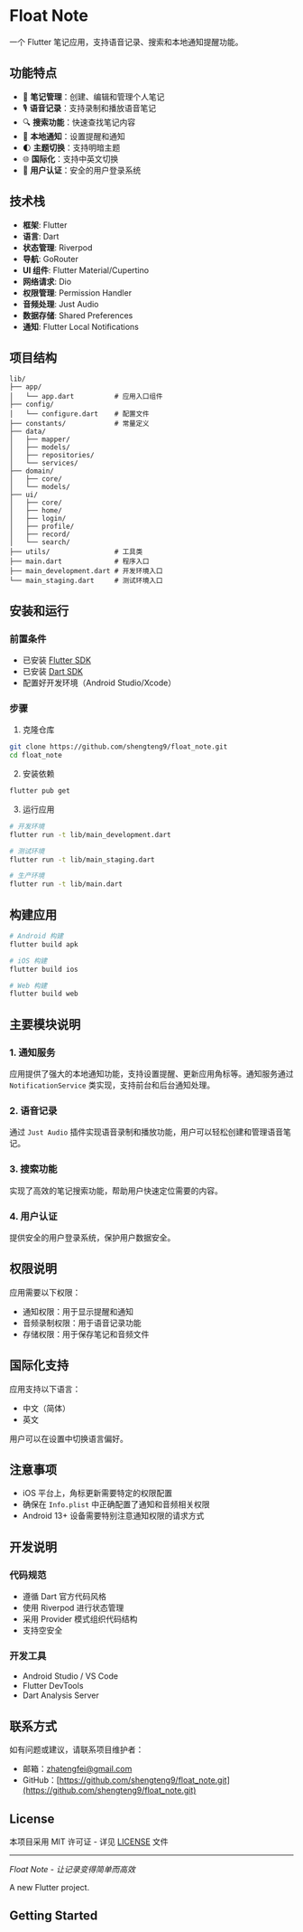 # Float Note

一个 Flutter 笔记应用，支持语音记录、搜索和本地通知提醒功能。

## 功能特点

- 📝 **笔记管理**：创建、编辑和管理个人笔记
- 🎙️ **语音记录**：支持录制和播放语音笔记
- 🔍 **搜索功能**：快速查找笔记内容
- 🔔 **本地通知**：设置提醒和通知
- 🌓 **主题切换**：支持明暗主题
- 🌐 **国际化**：支持中英文切换
- 🔐 **用户认证**：安全的用户登录系统

## 技术栈

- **框架**: Flutter
- **语言**: Dart
- **状态管理**: Riverpod
- **导航**: GoRouter
- **UI 组件**: Flutter Material/Cupertino
- **网络请求**: Dio
- **权限管理**: Permission Handler
- **音频处理**: Just Audio
- **数据存储**: Shared Preferences
- **通知**: Flutter Local Notifications

## 项目结构

```
lib/
├── app/
│   └── app.dart          # 应用入口组件
├── config/
│   └── configure.dart    # 配置文件
├── constants/            # 常量定义
├── data/
│   ├── mapper/
│   ├── models/
│   ├── repositories/
│   └── services/
├── domain/
│   ├── core/
│   └── models/
├── ui/
│   ├── core/
│   ├── home/
│   ├── login/
│   ├── profile/
│   ├── record/
│   └── search/
├── utils/                # 工具类
├── main.dart             # 程序入口
├── main_development.dart # 开发环境入口
└── main_staging.dart     # 测试环境入口
```

## 安装和运行

### 前置条件

- 已安装 [Flutter SDK](https://flutter.dev/docs/get-started/install)
- 已安装 [Dart SDK](https://dart.dev/get-dart)
- 配置好开发环境（Android Studio/Xcode）

### 步骤

1. 克隆仓库

```bash
git clone https://github.com/shengteng9/float_note.git
cd float_note
```

2. 安装依赖

```bash
flutter pub get
```

3. 运行应用

```bash
# 开发环境
flutter run -t lib/main_development.dart

# 测试环境
flutter run -t lib/main_staging.dart

# 生产环境
flutter run -t lib/main.dart
```

## 构建应用

```bash
# Android 构建
flutter build apk

# iOS 构建
flutter build ios

# Web 构建
flutter build web
```

## 主要模块说明

### 1. 通知服务

应用提供了强大的本地通知功能，支持设置提醒、更新应用角标等。通知服务通过 `NotificationService` 类实现，支持前台和后台通知处理。

### 2. 语音记录

通过 `Just Audio` 插件实现语音录制和播放功能，用户可以轻松创建和管理语音笔记。

### 3. 搜索功能

实现了高效的笔记搜索功能，帮助用户快速定位需要的内容。

### 4. 用户认证

提供安全的用户登录系统，保护用户数据安全。

## 权限说明

应用需要以下权限：

- 通知权限：用于显示提醒和通知
- 音频录制权限：用于语音记录功能
- 存储权限：用于保存笔记和音频文件

## 国际化支持

应用支持以下语言：
- 中文（简体）
- 英文

用户可以在设置中切换语言偏好。

## 注意事项

- iOS 平台上，角标更新需要特定的权限配置
- 确保在 `Info.plist` 中正确配置了通知和音频相关权限
- Android 13+ 设备需要特别注意通知权限的请求方式

## 开发说明

### 代码规范

- 遵循 Dart 官方代码风格
- 使用 Riverpod 进行状态管理
- 采用 Provider 模式组织代码结构
- 支持空安全

### 开发工具

- Android Studio / VS Code
- Flutter DevTools
- Dart Analysis Server

## 联系方式

如有问题或建议，请联系项目维护者：

- 邮箱：zhatengfei@gmail.com
- GitHub：[https://github.com/shengteng9/float_note.git](https://github.com/shengteng9/float_note.git)

## License

本项目采用 MIT 许可证 - 详见 [LICENSE](LICENSE) 文件

---

*Float Note - 让记录变得简单而高效*

A new Flutter project.

## Getting Started
